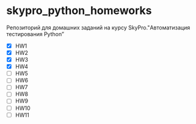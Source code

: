 # skypro_python_homeworks
Репозиторий для домашних заданий на курсу SkyPro."Автоматизация тестирования Python” <br>
- [x] HW1
- [x] HW2
- [x] HW3
- [x] HW4
- [ ] HW5
- [ ] HW6
- [ ] HW7
- [ ] HW8
- [ ] HW9
- [ ] HW10
- [ ] HW11
